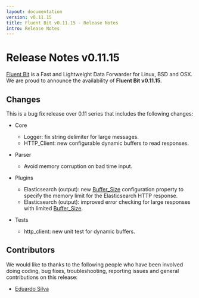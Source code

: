 ```yaml
---
layout: documentation
version: v0.11.15
title: Fluent Bit v0.11.15 - Release Notes
intro: Release Notes
---
```


# Release Notes v0.11.15

[Fluent Bit](http://fluentbit.io) is a Fast and Lightweight Data Forwarder for Linux, BSD and OSX. We are proud to announce the availability of __Fluent Bit v0.11.15__.

## Changes

This is a bug fix release over 0.11 series that includes the following changes:

- Core
  - Logger: fix string delimiter for large messages.
  - HTTP\_Client: new configurable dynamic buffers to read responses.

- Parser
  - Avoid memory corruption on bad time input.

- Plugins
  - Elasticsearch (output): new [Buffer_Size](http://fluentbit.io/documentation/0.11/output/elasticsearch.html) configuration property to specify the memory limit for the Elasticsearch HTTP response.
  - Elasticsearch (output): improved error checking for large responses with limited [Buffer_Size](http://fluentbit.io/documentation/0.11/output/elasticsearch.html).

- Tests
  - http_client: new unit test for dynamic buffers.

## Contributors

We would like to thanks to the following people who have been involved doing coding, bug fixes, troubleshooting, reporting issues and general contributions on this release:

- [Eduardo Silva](https://github.com/edsiper)
